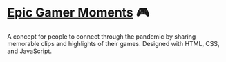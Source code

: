 # [Epic Gamer Moments](https://epicgamermoments.online/) 🎮
A concept for people to connect through the pandemic by sharing memorable clips and highlights of their games.
Designed with HTML, CSS, and JavaScript.
